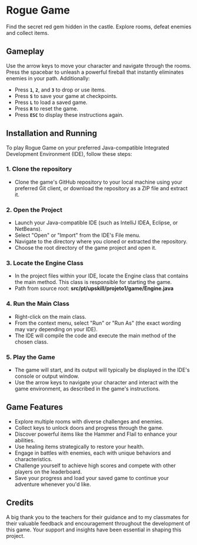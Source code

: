 # Rogue Game

Find the secret red gem hidden in the castle. Explore rooms, defeat enemies and collect items.

## Gameplay

Use the arrow keys to move your character and navigate through the rooms. Press the spacebar to unleash a powerful
fireball that instantly eliminates enemies in your path. Additionally:

- Press **`1`**, **`2`**, and **`3`** to drop or use items.
- Press **`S`** to save your game at checkpoints.
- Press **`L`** to load a saved game.
- Press **`R`** to reset the game.
- Press **`ESC`** to display these instructions again.

## Installation and Running

To play Rogue Game on your preferred Java-compatible Integrated Development Environment (IDE), follow these steps:

### 1. Clone the repository

- Clone the game's GitHub repository to your local machine using your preferred Git client, or download the repository
  as a ZIP file and extract it.

### 2. Open the Project

- Launch your Java-compatible IDE (such as IntelliJ IDEA, Eclipse, or NetBeans).
- Select "Open" or "Import" from the IDE's File menu.
- Navigate to the directory where you cloned or extracted the repository.
- Choose the root directory of the game project and open it.

### 3. Locate the Engine Class

- In the project files within your IDE, locate the Engine class that contains the main method. This class is responsible
  for starting the game.
- Path from source root: **src/pt/upskill/projeto1/game/Engine.java**

### 4. Run the Main Class

- Right-click on the main class.
- From the context menu, select "Run" or "Run As" (the exact wording may vary depending on your IDE).
- The IDE will compile the code and execute the main method of the chosen class.

### 5. Play the Game

- The game will start, and its output will typically be displayed in the IDE's console or output window.
- Use the arrow keys to navigate your character and interact with the game environment, as described in the game's
  instructions.

## Game Features

- Explore multiple rooms with diverse challenges and enemies.
- Collect keys to unlock doors and progress through the game.
- Discover powerful items like the Hammer and Flail to enhance your abilities.
- Use healing items strategically to restore your health.
- Engage in battles with enemies, each with unique behaviors and characteristics.
- Challenge yourself to achieve high scores and compete with other players on the leaderboard.
- Save your progress and load your saved game to continue your adventure whenever you'd like.

## Credits

A big thank you to the teachers for their guidance and to my classmates for their valuable feedback and encouragement
throughout the development of this game. Your support and insights have been essential in shaping this project.